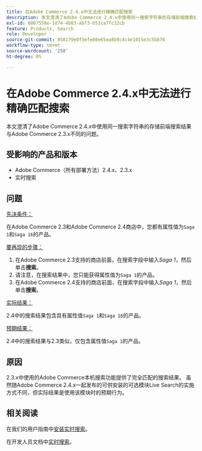 ```yaml
---
title: 在Adobe Commerce 2.4.x中无法进行精确匹配搜索
description: 本文澄清了Adobe Commerce 2.4.x中使用同一搜索字符串的存储前端搜索结果与Adobe Commerce 2.3.x不同的问题。
exl-id: 0867558e-1d74-4b83-abf3-651ca7fc32cb
feature: Products, Search
role: Developer
source-git-commit: 958179e0f3efe08e65ea8b0c4c4e1015e3c5bb76
workflow-type: tm+mt
source-wordcount: '258'
ht-degree: 0%

---
```


# 在Adobe Commerce 2.4.x中无法进行精确匹配搜索

本文澄清了Adobe Commerce 2.4.x中使用同一搜索字符串的存储前端搜索结果与Adobe Commerce 2.3.x不同的问题。

## 受影响的产品和版本

- Adobe Commerce（所有部署方法）2.4.x、2.3.x
- 实时搜索

## 问题

<u>先决条件：</u>

在Adobe Commerce 2.3和Adobe Commerce 2.4商店中，您都有属性值为`Saga 1`和`Saga 16`的产品。

<u>要再现的步骤：</u>

1. 在Adobe Commerce 2.3支持的商店前面，在搜索字段中输入&#x200B;*Saga 1*，然后单击&#x200B;**搜索**。
1. 请注意，在搜索结果中，您只能获得属性值为`Saga 1`的产品。
1. 在Adobe Commerce 2.4支持的商店前面，在搜索字段中输入&#x200B;*Saga 1*，然后单击&#x200B;**搜索**。

<u>实际结果：</u>

2.4中的搜索结果包含具有属性值`Saga 1`和`Saga 16`的产品。

<u>预期结果：</u>

2.4中的搜索结果与2.3类似，仅包含属性值`Saga 1`的产品。

## 原因

2.3.x中使用的Adobe Commerce本机搜索功能提供了完全匹配的搜索结果。 虽然随Adobe Commerce 2.4.x一起发布的可供安装的可选模块Live Search的实施方式不同，但实际结果是使用该模块时的预期行为。

## 相关阅读

在我们的用户指南中[安装实时搜索](https://experienceleague.adobe.com/docs/commerce-merchant-services/live-search/onboard/install.html)。

在开发人员文档中[实时搜索](https://devdocs.magento.com/live-search/overview.html?itm_source=devdocs&amp;itm_medium=search_page&amp;itm_campaign=federated_search&amp;itm_term=Live%20Search)。
